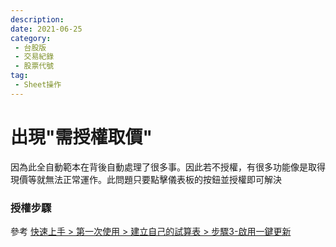 ```yaml
---
description:
date: 2021-06-25
category:
 - 台股版
 - 交易紀錄
 - 股票代號
tag:
 - Sheet操作
---
```


# 出現"需授權取價"

  因為此全自動範本在背後自動處理了很多事。因此若不授權，有很多功能像是取得現價等就無法正常運作。此問題只要點擊儀表板的按鈕並授權即可解決

### 授權步驟

  參考 [快速上手 > 第一次使用 > 建立自己的試算表 > 步驟3-啟用一鍵更新](../StockProfolioDocs/QuickStart/第一次使用.md#步驟3-啟用一鍵更新-含自動取價)